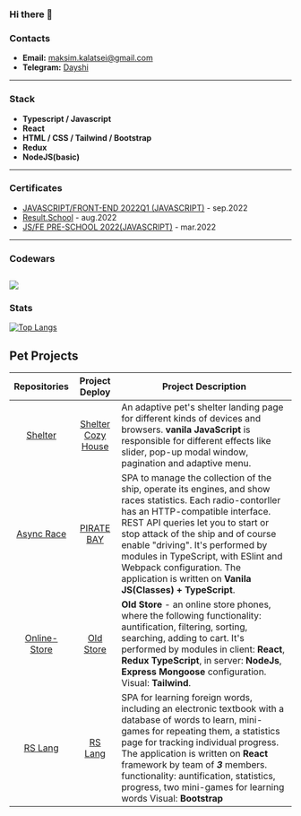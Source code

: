 ### Hi there 👋

### Contacts
* **Email:** maksim.kalatsei@gmail.com
* **Telegram:** [Dayshi](https://t.me/dayshi)
----
### Stack
* **Typescript / Javascript**
* **React**
* **HTML / CSS / Tailwind / Bootstrap**
* **Redux**
* **NodeJS(basic)**
----
### Certificates
* [JAVASCRIPT/FRONT-END 2022Q1 (JAVASCRIPT)](https://app.rs.school/certificate/2tvs7cgb) - sep.2022
* [Result.School](https://mfs-09.getcourse.ru/public/files/177331/21/3f4a90a5f6594b63ce72981526317f59.png?e=1663847999&s=J-Nj3nr2fPn0pmKsUoxZOw) - aug.2022
* [JS/FE PRE-SCHOOL 2022(JAVASCRIPT)](https://app.rs.school/certificate/xhuasf2a) - mar.2022
----
### Codewars
[![](https://www.codewars.com/users/iDayshi/badges/large)](https://www.codewars.com/users/iDayshi)    
----
### Stats
[![Top Langs](https://github-readme-stats.vercel.app/api/top-langs/?username=idayshi&layout=compact&theme=vision-friendly-dark)](https://github.com/anuraghazra/github-readme-stats)

## **Pet Projects** ##
Repositories|Project Deploy|Project Description|
:-----------:|:------------:|-------------------|
[Shelter](https://github.com/rolling-scopes-school/tasks/blob/master/tasks/markups/level-2/shelter/shelter-main-page-ru.md)|[Shelter Cozy House](https://rolling-scopes-school.github.io/idayshi-JSFE2022Q1/shelter/pages/main/)|An adaptive pet's shelter landing page for different kinds of devices and browsers. **vanila JavaScript** is responsible for different effects like slider, pop-up modal window, pagination and adaptive menu. |
[Async Race](https://github.com/rolling-scopes-school/tasks/blob/master/tasks/async-race.md)|[PIRATE BAY](https://rolling-scopes-school.github.io/idayshi-JSFE2022Q1/async-race/)|SPA to manage the collection of the ship, operate its engines, and show races statistics. Each radio-contorller has an HTTP-compatible interface. REST API queries let you to start or stop attack of the ship and of course enable "driving". It's performed by modules in TypeScript, with ESlint and Webpack configuration. The application is written on **Vanila JS(Classes) + TypeScript**.|
[Online-Store](https://github.com/iDayshi/online-store/pull/1)|[Old Store](https://online-store-client-tof9.vercel.app/)|**Old Store** - an online store phones, where the following functionality: auntification, filtering, sorting, searching, adding to cart. It's performed by modules in client: **React**, **Redux** **TypeScript**, in server: **NodeJs**, **Express** **Mongoose** configuration. Visual: **Tailwind**.|
[RS Lang](https://github.com/iDayshi/rslang)|[RS Lang](https://rslang-idayshi.herokuapp.com/)|SPA for learning foreign words, including an electronic textbook with a database of words to learn, mini-games for repeating them, a statistics page for tracking individual progress. The application is written on **React** framework by team of ***3*** members. functionality: auntification, statistics, progress, two mini-games for learning words Visual: **Bootstrap**

